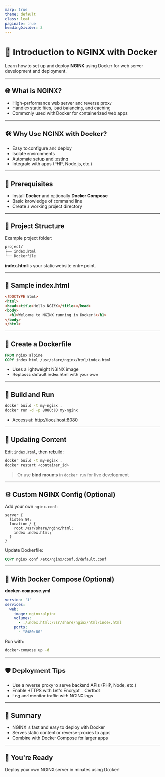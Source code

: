 ```yaml
---
marp: true
theme: default
class: lead
paginate: true
headingDivider: 2
---
```


<!-- _class: frontpage -->
<!-- _paginate: skip -->
<!-- _class: lead -->

# 🚀 Introduction to NGINX with Docker

Learn how to set up and deploy **NGINX** using Docker for web server development and deployment.

---

## 🌐 What is NGINX?

- High-performance web server and reverse proxy
- Handles static files, load balancing, and caching
- Commonly used with Docker for containerized web apps

---

## 🛠️ Why Use NGINX with Docker?

- Easy to configure and deploy
- Isolate environments
- Automate setup and testing
- Integrate with apps (PHP, Node.js, etc.)

---

## 🐳 Prerequisites

- Install **Docker** and optionally **Docker Compose**
- Basic knowledge of command line
- Create a working project directory

---

## 📁 Project Structure

Example project folder:

```txt
project/
├── index.html
└── Dockerfile
```

**index.html** is your static website entry point.

---

## 📝 Sample index.html

```html
<!DOCTYPE html>
<html>
<head><title>Hello NGINX</title></head>
<body>
  <h1>Welcome to NGINX running in Docker!</h1>
</body>
</html>
```

---

## 🐳 Create a Dockerfile

```Dockerfile
FROM nginx:alpine
COPY index.html /usr/share/nginx/html/index.html
```

- Uses a lightweight NGINX image
- Replaces default index.html with your own

---

## 🚀 Build and Run

```bash
docker build -t my-nginx .
docker run -d -p 8080:80 my-nginx
```

- Access at: <http://localhost:8080>

---

## 🔄 Updating Content

Edit `index.html`, then rebuild:

```bash
docker build -t my-nginx .
docker restart <container_id>
```

> Or use **bind mounts** in `docker run` for live development

---

## ⚙️ Custom NGINX Config (Optional)

Add your own `nginx.conf`:

```nginx
server {
  listen 80;
  location / {
    root /usr/share/nginx/html;
    index index.html;
  }
}
```

Update Dockerfile:

```Dockerfile
COPY nginx.conf /etc/nginx/conf.d/default.conf
```

---

## 🧪 With Docker Compose (Optional)

**docker-compose.yml**

```yaml
version: '3'
services:
  web:
    image: nginx:alpine
    volumes:
      - ./index.html:/usr/share/nginx/html/index.html
    ports:
      - "8080:80"
```

Run with:

```bash
docker-compose up -d
```

---

## 🛡️ Deployment Tips

- Use a reverse proxy to serve backend APIs (PHP, Node, etc.)
- Enable HTTPS with Let's Encrypt + Certbot
- Log and monitor traffic with NGINX logs

---

## 🎯 Summary

- NGINX is fast and easy to deploy with Docker
- Serves static content or reverse-proxies to apps
- Combine with Docker Compose for larger apps

---

## 🎉 You're Ready

Deploy your own NGINX server in minutes using Docker!
